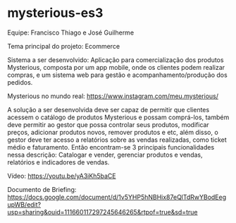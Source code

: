 # mysterious-es3

Equipe: Francisco Thiago e José Guilherme

Tema principal do projeto: Ecommerce

Sistema a ser desenvolvido: Aplicação para comercialização dos produtos Mysterious, composta por um app mobile, onde os clientes podem realizar compras, e um sistema web para gestão e acompanhamento/produção dos pedidos.

Mysterious no mundo real: https://www.instagram.com/meu.mysterious/

A solução a ser desenvolvida deve ser capaz de permitir que clientes acessem o catálogo de produtos Mysterious e possam comprá-los, também deve permitir ao gestor que possa controlar seus produtos, modificar preços, adicionar produtos novos, remover produtos e etc, além disso, o gestor deve ter acesso a relatórios sobre as vendas realizadas, como ticket médio e faturamento. Então encontram-se 3 principais funcionalidades nessa descrição: Catalogar e vender, gerenciar produtos e vendas, relatórios e indicadores de vendas.

Vídeo: https://youtu.be/yA3iKh5baCE

Documento de Briefing: https://docs.google.com/document/d/1v5YHP5hNBHix87eQlTdRwYBodEegupWB/edit?usp=sharing&ouid=111660117297245646265&rtpof=true&sd=true
